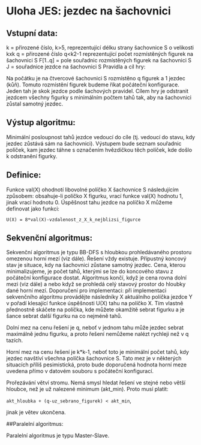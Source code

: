 # Uloha JES: jezdec na šachovnici

## Vstupní data:

k = přirozené číslo, k>5, reprezentující délku strany šachovnice S o velikosti kxk 
q = přirozené číslo q<k2-1 reprezentující počet rozmístěných figurek na šachovnici S 
F[1..q] = pole souřadnic rozmístěných figurek na šachovnici S 
J = souřadnice jezdce na šachovnici S 
Pravidla a cíl hry:

Na počátku je na čtvercové šachovnici S rozmístěno q figurek a 1 jezdec (kůň). Tomuto rozmístění figurek budeme říkat počáteční konfigurace. Jeden tah je skok jezdce podle šachových pravidel. Cílem hry je odstranit jezdcem všechny figurky s minimálním počtem tahů tak, aby na šachovnici zůstal samotný jezdec.

## Výstup algoritmu:

Minimální posloupnost tahů jezdce vedoucí do cíle (tj. vedoucí do stavu, kdy jezdec zůstává sám na šachovnici). Výstupem bude seznam souřadnic políček, kam jezdec táhne s označením hvězdičkou těch políček, kde došlo k odstranění figurky.

## Definice:

Funkce val(X) ohodnotí libovolné políčko X šachovnice S následujícím způsobem: obsahuje-li políčko X figurku, vrací funkce val(X) hodnotu 1, jinak vrací hodnotu 0. Úspěšnost tahu jezdce na políčko X můžeme definovat jako funkci:

`U(X) = 8*val(X)-vzdalenost_z_X_k_nejblizsi_figurce`

## Sekvenční algoritmus:

Sekvenční algoritmus je typu BB-DFS s hloubkou prohledávaného prostoru omezenou horní mezí (viz dále). Řešení vždy existuje. 
Přípustný koncový stav je situace, kdy na šachovnici zůstane samotný jezdec.
Cena, kterou minimalizujeme, je počet tahů, kterými se lze do koncového stavu z počáteční konfigurace dostat.
Algoritmus končí, když je cena rovna dolní mezi (viz dále) a nebo když se prohledá celý stavový prostor do hloubky dané horní mezí. 
Doporučení pro implementaci: při implementaci sekvenčního algoritmu provádějte následníky X aktuálního políčka jezdce Y v pořadí klesající funkce úspěšnosti U(X) tahu na políčko X. Tím vlastně přednostně skáčete na políčka, kde můžete okamžitě sebrat figurku a je šance sebrat další figurku na co nejméně tahů.

Dolní mez na cenu řešení je q, neboť v jednom tahu může jezdec sebrat maximálně jednu figurku, a proto řešení nemůžeme nalézt rychleji než v q tazích.

Horní mez na cenu řešení je k*k-1, neboť toto je minimální počet tahů, kdy jezdec navštíví všechna políčka šachovnice S. Tato mez je v některých situacích příliš pesimistická, proto bude doporučená hodnota horní meze uvedena přímo v datovém souboru s počáteční konfigurací.

Prořezávání větví stromu. Nemá smysl hledat řešení ve stejné nebo větší hloubce, než je už nalezené minimum (akt_min). Proto musí platit:

`akt_hloubka + (q-uz_sebrano_figurek) < akt_min`,

jinak je větev ukončena.

##Paralelní algoritmus:

Paralelní algoritmus je typu Master-Slave.